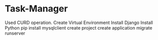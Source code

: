 # Task-Manager
Used CURD operation. 
Create Virtual Environment
Install Django
Install Python
pip install mysqlclient
create project
create application
migrate
runserver

